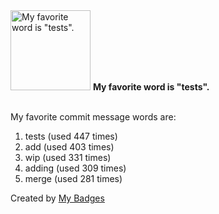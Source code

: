 <img src="https://my-badges.github.io/my-badges/favorite-word.png" alt="My favorite word is &quot;tests&quot;." title="My favorite word is &quot;tests&quot;." width="128">
<strong>My favorite word is &quot;tests&quot;.</strong>
<br><br>

My favorite commit message words are:

1. tests (used 447 times)
2. add (used 403 times)
3. wip (used 331 times)
4. adding (used 309 times)
5. merge (used 281 times)


Created by <a href="https://github.com/my-badges/my-badges">My Badges</a>